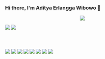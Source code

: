 ### Hi there, I'm Aditya Erlangga Wibowo 👋

<p align="center"><img src="https://www.codewars.com/users/adityaerlangga2003/badges/large"/><br/></p>
<p>
<img align="left" src="https://github-readme-stats.vercel.app/api?username=adityaerlangga&layout=compact&theme=maroongold&langs_count=12"/>
<img align="left" src="https://github-readme-stats.vercel.app/api/top-langs/?username=adityaerlangga&layout=compact&theme=maroongold&langs_count=12"/><br /><br />
</p><br />
<p>
<img src="https://img.shields.io/badge/php-%23777BB4.svg?style=for-the-badge&logo=php&logoColor=white"/>
<img src="https://img.shields.io/badge/go-%2300ADD8.svg?style=for-the-badge&logo=go&logoColor=white"/>
<img src="https://img.shields.io/badge/javascript-%23323330.svg?style=for-the-badge&logo=javascript&logoColor=%23F7DF1E"/>
<img src="https://img.shields.io/badge/mysql-%2300f.svg?style=for-the-badge&logo=mysql&logoColor=white"/>
<img src="https://img.shields.io/badge/Codewars-B1361E?style=for-the-badge&logo=codewars&logoColor=grey"/>
<img src="https://img.shields.io/badge/laravel-%23FF2D20.svg?style=for-the-badge&logo=laravel&logoColor=white"/>
<img src="https://img.shields.io/badge/CodeIgniter-%23EF4223.svg?style=for-the-badge&logo=codeIgniter&logoColor=white"/>
<img src="https://img.shields.io/badge/Visual%20Studio%20Code-0078d7.svg?style=for-the-badge&logo=visual-studio-code&logoColor=white"/>
</p>
<!--
**adityaerlangga/adityaerlangga** is a ✨ _special_ ✨ repository because its `README.md` (this file) appears on your GitHub profile.

Here are some ideas to get you started:

- 🔭 I’m currently working on Sekolah.mu
- 🌱 I’m currently learning Go
- 📫 How to reach me: (+62) 822 8073 1079 or www.adityaerlangga.id
- 😄 Pronouns: He/Him
- ⚡ Fun fact: I'm a Collegian
  -->
